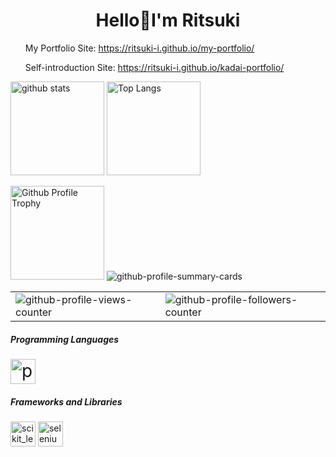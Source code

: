 <h1 align="center">Hello🌙I'm Ritsuki</h1> 
<ul>
  <p>My Portfolio Site: <a href="https://ritsuki-i.github.io/my-portfolio/" target="blank"　rel="noopener noreferrer">https://ritsuki-i.github.io/my-portfolio/</a></p>
  <p>Self-introduction Site: <a href="https://ritsuki-i.github.io/kadai-portfolio/" target="blank" rel="noopener noreferrer">https://ritsuki-i.github.io/kadai-portfolio/</a></p>
</ul>

<p align="left"> 
  <img alt="github stats" height="150px" src="https://github-readme-stats.vercel.app/api?username=ritsuki-i&theme=gruvbox&show_icons=true" />
  <img alt="Top Langs" height="150px" src="https://github-readme-stats.vercel.app/api/top-langs/?username=ritsuki-i&layout=compact&theme=gruvbox" />
</p>
<img alt="Github Profile Trophy" height="150px" src="https://github-profile-trophy.vercel.app/?username=ritsuki-i&theme=gruvbox&column=7" />
<img alt="github-profile-summary-cards" src="https://github-profile-summary-cards.vercel.app/api/cards/profile-details?username=ritsuki-i&theme=dracula" />
<table>
<tr>
<td><img alt="github-profile-views-counter" src="https://komarev.com/ghpvc/?username=ritsuki-i&color=orange" />
<td><img alt="github-profile-followers-counter" src="https://img.shields.io/github/followers/ritsuki-i?color=orange&logo=github" />
</tr>
</table>
<h5 align="left">Programming Languages</h5>
<div align="left" style="font-size:2em">
  <img src="languages_and_tools/python.png" alt="python" width="40" height="40"/>
</div>
<h5 align="left">Frameworks and Libraries</h5>
<div align="left">
  <img src="languages_and_tools/sklearn.svg" alt="scikit_learn" width="40" height="40"/>
  <img src="languages_and_tools/selenium.svg" alt="selenium" width="40" height="40"/>
</div>
